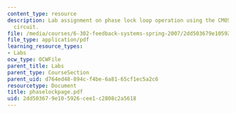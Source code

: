 ```yaml
---
content_type: resource
description: Lab assignment on phase lock loop operation using the CMOS 4046 integrated
  circuit.
file: /media/courses/6-302-feedback-systems-spring-2007/2dd503679e105926cee1c2808c2a5618_phaselockpage.pdf
file_type: application/pdf
learning_resource_types:
- Labs
ocw_type: OCWFile
parent_title: Labs
parent_type: CourseSection
parent_uid: d764ed48-894c-f4be-6a81-65cf1ec5a2c6
resourcetype: Document
title: phaselockpage.pdf
uid: 2dd50367-9e10-5926-cee1-c2808c2a5618
---
```

